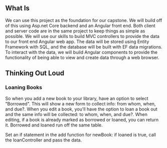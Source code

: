 ## What Is
We can use this project as the foundation for our capstone. We will build off of this using Asp.net Core backend and an Angular front end. Both client and server code are in the same project to keep things as simple as possible. We will use our skills to build MVC controllers to provide the data to our front end Angular web app. The data will be stored using Entity Framework with SQL, and the database will be built with EF data migrations. To interact with the data, we will build Angular components to provide the functionality of being able to view and create data through a web browser.

## Thinking Out Loud

### Loaning Books
So when you add a new book to your library, have an option to select "Borrowed". This will show a new form to collect info: from whom, when, and due?. 
When you edit a book, you'll have the option to loan a book out and the same info will be collected: to whom, when, and due?. 
When editing, if a book is already marked as borrowed or loaned, you can return it. 
Borrowed and loaned run off the same table.

Set an if statement in the add function for newBook: if loaned is true, call the loanController and pass the data.